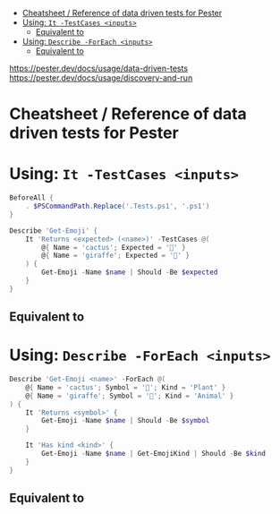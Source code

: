 - [Cheatsheet / Reference of data driven tests for Pester](#cheatsheet--reference-of-data-driven-tests-for-pester)
- [Using: `It -TestCases <inputs>`](#using-it--testcases-inputs)
  - [Equivalent to](#equivalent-to)
- [Using: `Describe -ForEach <inputs>`](#using-describe--foreach-inputs)
  - [Equivalent to](#equivalent-to-1)

https://pester.dev/docs/usage/data-driven-tests
https://pester.dev/docs/usage/discovery-and-run


# Cheatsheet / Reference of data driven tests for Pester


# Using: `It -TestCases <inputs>`
```ps1
BeforeAll {
    . $PSCommandPath.Replace('.Tests.ps1', '.ps1')
}

Describe 'Get-Emoji' {
    It 'Returns <expected> (<name>)' -TestCases @(
        @{ Name = 'cactus'; Expected = '🌵' }
        @{ Name = 'giraffe'; Expected = '🦒' }
    ) {
        Get-Emoji -Name $name | Should -Be $expected
    }
}
```
## Equivalent to


# Using: `Describe -ForEach <inputs>`

```ps1
Describe 'Get-Emoji <name>' -ForEach @(
    @{ Name = 'cactus'; Symbol = '🌵'; Kind = 'Plant' }
    @{ Name = 'giraffe'; Symbol = '🦒'; Kind = 'Animal' }
) {
    It 'Returns <symbol>' {
        Get-Emoji -Name $name | Should -Be $symbol
    }

    It 'Has kind <kind>' { 
        Get-Emoji -Name $name | Get-EmojiKind | Should -Be $kind
    }
}
```

## Equivalent to
```ps1
